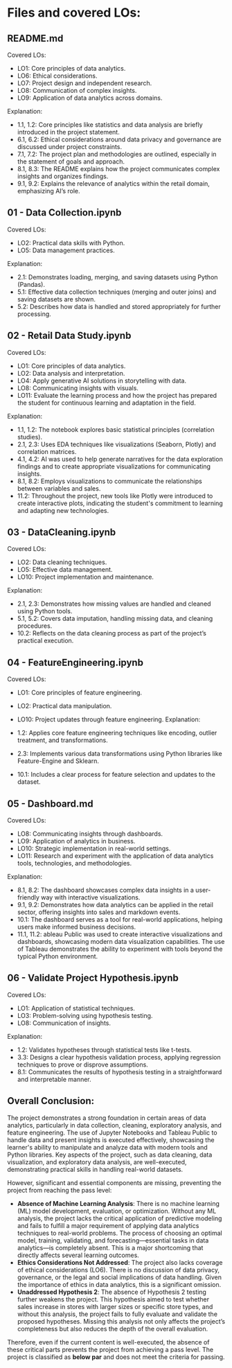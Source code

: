 # Files and covered LOs:
## README.md
Covered LOs:
- LO1: Core principles of data analytics.
- LO6: Ethical considerations.
- LO7: Project design and independent research.
- LO8: Communication of complex insights.
- LO9: Application of data analytics across domains.

Explanation:

- 1.1, 1.2: Core principles like statistics and data analysis are briefly introduced in the project statement.
- 6.1, 6.2: Ethical considerations around data privacy and governance are discussed under project constraints.
- 7.1, 7.2: The project plan and methodologies are outlined, especially in the statement of goals and approach.
- 8.1, 8.3: The README explains how the project communicates complex insights and organizes findings.
- 9.1, 9.2: Explains the relevance of analytics within the retail domain, emphasizing AI’s role.

## 01 - Data Collection.ipynb
Covered LOs:
- LO2: Practical data skills with Python.
- LO5: Data management practices.

Explanation:

- 2.1: Demonstrates loading, merging, and saving datasets using Python (Pandas).
- 5.1: Effective data collection techniques (merging and outer joins) and saving datasets are shown.
- 5.2: Describes how data is handled and stored appropriately for further processing.

## 02 - Retail Data Study.ipynb
Covered LOs:
- LO1: Core principles of data analytics.
- LO2: Data analysis and interpretation.
- LO4: Apply generative AI solutions in storytelling with data.
- LO8: Communicating insights with visuals.
- LO11: Evaluate the learning process and how the project has prepared the student for continuous learning and adaptation in the field.

Explanation:

- 1.1, 1.2: The notebook explores basic statistical principles (correlation studies).
- 2.1, 2.3: Uses EDA techniques like visualizations (Seaborn, Plotly) and correlation matrices.
- 4.1, 4.2: AI was used to help generate narratives for the data exploration findings and to create appropriate visualizations for communicating insights.
- 8.1, 8.2: Employs visualizations to communicate the relationships between variables and sales.
- 11.2: Throughout the project, new tools like Plotly were introduced to create interactive plots, indicating the student's commitment to learning and adapting new technologies.

## 03 - DataCleaning.ipynb
Covered LOs:
- LO2: Data cleaning techniques.
- LO5: Effective data management.
- LO10: Project implementation and maintenance.

Explanation:

- 2.1, 2.3: Demonstrates how missing values are handled and cleaned using Python tools.
- 5.1, 5.2: Covers data imputation, handling missing data, and cleaning procedures.
- 10.2: Reflects on the data cleaning process as part of the project’s practical execution.

## 04 - FeatureEngineering.ipynb
Covered LOs:
- LO1: Core principles of feature engineering.
- LO2: Practical data manipulation.
- LO10: Project updates through feature engineering.
 Explanation:

- 1.2: Applies core feature engineering techniques like encoding, outlier treatment, and transformations.
- 2.3: Implements various data transformations using Python libraries like Feature-Engine and Sklearn.
- 10.1: Includes a clear process for feature selection and updates to the dataset.

## 05 - Dashboard.md
Covered LOs:
- LO8: Communicating insights through dashboards.
- LO9: Application of analytics in business.
- LO10: Strategic implementation in real-world settings.
- LO11: Research and experiment with the application of data analytics tools, technologies, and methodologies.

Explanation:

- 8.1, 8.2: The dashboard showcases complex data insights in a user-friendly way with interactive visualizations.
- 9.1, 9.2: Demonstrates how data analytics can be applied in the retail sector, offering insights into sales and markdown events.
- 10.1: The dashboard serves as a tool for real-world applications, helping users make informed business decisions.
- 11.1, 11.2: ableau Public was used to create interactive visualizations and dashboards, showcasing modern data visualization capabilities. The use of Tableau demonstrates the ability to experiment with tools beyond the typical Python environment.

## 06 - Validate Project Hypothesis.ipynb
Covered LOs:
- LO1: Application of statistical techniques.
- LO3: Problem-solving using hypothesis testing.
- LO8: Communication of insights.

Explanation:

- 1.2: Validates hypotheses through statistical tests like t-tests.
- 3.3: Designs a clear hypothesis validation process, applying regression techniques to prove or disprove assumptions.
- 8.1: Communicates the results of hypothesis testing in a straightforward and interpretable manner.

## Overall Conclusion:
The project demonstrates a strong foundation in certain areas of data analytics, particularly in data collection, cleaning, exploratory analysis, and feature engineering. The use of Jupyter Notebooks and Tableau Public to handle data and present insights is executed effectively, showcasing the learner's ability to manipulate and analyze data with modern tools and Python libraries. Key aspects of the project, such as data cleaning, data visualization, and exploratory data analysis, are well-executed, demonstrating practical skills in handling real-world datasets.

However, significant and essential components are missing, preventing the project from reaching the pass level:
- **Absence of Machine Learning Analysis**: There is no machine learning (ML) model development, evaluation, or optimization. Without any ML analysis, the project lacks the critical application of predictive modeling and fails to fulfill a major requirement of applying data analytics techniques to real-world problems. The process of choosing an optimal model, training, validating, and forecasting—essential tasks in data analytics—is completely absent. This is a major shortcoming that directly affects several learning outcomes.
- **Ethics Considerations Not Addressed**: The project also lacks coverage of ethical considerations (LO6). There is no discussion of data privacy, governance, or the legal and social implications of data handling. Given the importance of ethics in data analytics, this is a significant omission.
- **Unaddressed Hypothesis 2**: The absence of Hypothesis 2 testing further weakens the project. This hypothesis aimed to test whether sales increase in stores with larger sizes or specific store types, and without this analysis, the project fails to fully evaluate and validate the proposed hypotheses. Missing this analysis not only affects the project’s completeness but also reduces the depth of the overall evaluation.

Therefore, even if the current content is well-executed, the absence of these critical parts prevents the project from achieving a pass level. The project is classified as **below par** and does not meet the criteria for passing.
